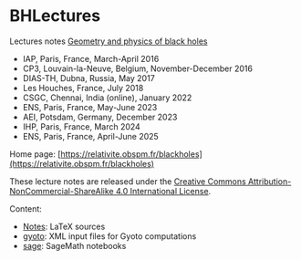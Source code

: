# BHLectures

Lectures notes [Geometry and physics of black holes](https://relativite.obspm.fr/blackholes)

- IAP, Paris, France, March-April 2016
- CP3, Louvain-la-Neuve, Belgium, November-December 2016
- DIAS-TH, Dubna, Russia, May 2017
- Les Houches, France, July 2018
- CSGC, Chennai, India (online), January 2022
- ENS, Paris, France, May-June 2023
- AEI, Potsdam, Germany, December 2023
- IHP, Paris, France, March 2024
- ENS, Paris, France, April-June 2025

Home page: [https://relativite.obspm.fr/blackholes](https://relativite.obspm.fr/blackholes)

These lecture notes are released under the [Creative Commons Attribution-NonCommercial-ShareAlike 4.0 International License](https://creativecommons.org/licenses/by-nc-sa/4.0/).

Content:

- [Notes](https://github.com/egourgoulhon/BHLectures/tree/master/Notes): LaTeX sources
- [gyoto](https://github.com/egourgoulhon/BHLectures/tree/master/gyoto): XML input files for Gyoto
computations
- [sage](https://github.com/egourgoulhon/BHLectures/tree/master/sage): SageMath notebooks

